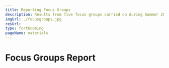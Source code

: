 ```yaml
---
title: Reporting Focus Groups
description: Results from five focus groups carried on during Summer 2021
imgUrl: ./focusgroups.jpg
resUrl: 
type: forthcoming
pageName: materials
---
```

# Focus Groups Report